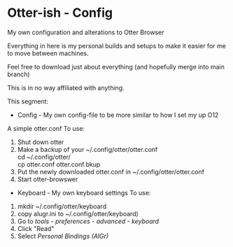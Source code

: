 # Otter-ish - Config
My own configuration and alterations to Otter Browser

Everything in here is my personal builds and setups to make it easier for me to move between machines.

Feel free to download just about everything (and hopefully merge into main branch)

This is in no way affiliated with anything.

This segment:
 * Config - My own config-file to be more similar to how I set my up O12

A simple otter.conf
To use:
 1. Shut down otter
 2. Make a backup of your ~/.config/otter/otter.conf  
    cd ~/.config/otter/  
    cp otter.conf otter.conf.bkup
 3. Put the newly downloaded otter.conf in ~/.config/otter/otter.conf
 4. Start otter-browswer

 * Keyboard - My own keyboard settings
To use:
 1. mkdir ~/.config/otter/keyboard
 2. copy alugr.ini to ~/.config/otter/keyboard)
 3. Go to *tools* - *preferences* - *advanced* - *keyboard*
 4. Click "Read"
 5. Select *Personal Bindings (AlGr)*
